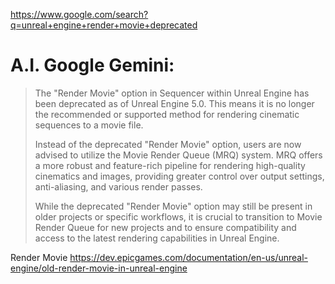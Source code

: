 https://www.google.com/search?q=unreal+engine+render+movie+deprecated

# A.I. Google Gemini:
>The "Render Movie" option in Sequencer within Unreal Engine has been deprecated as of Unreal Engine 5.0. This means it is no longer the recommended or supported method for rendering cinematic sequences to a movie file.
>
>Instead of the deprecated "Render Movie" option, users are now advised to utilize the Movie Render Queue (MRQ) system. MRQ offers a more robust and feature-rich pipeline for rendering high-quality cinematics and images, providing greater control over output settings, anti-aliasing, and various render passes.
>
>While the deprecated "Render Movie" option may still be present in older projects or specific workflows, it is crucial to transition to Movie Render Queue for new projects and to ensure compatibility and access to the latest rendering capabilities in Unreal Engine.

Render Movie
https://dev.epicgames.com/documentation/en-us/unreal-engine/old-render-movie-in-unreal-engine
